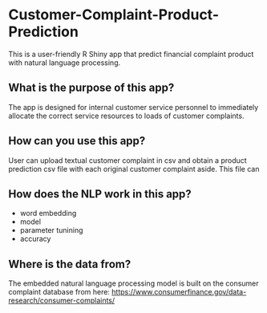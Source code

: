 # Customer-Complaint-Product-Prediction

This is a user-friendly R Shiny app that predict financial complaint product with natural language processing. 

## What is the purpose of this app?
The app is designed for internal customer service personnel to immediately allocate the correct service resources to loads of customer complaints. 

## How can you use this app?
User can upload textual customer complaint in csv and obtain a product prediction csv file with each original customer complaint aside. This file can 

## How does the NLP work in this app?
- word embedding
- model
- parameter tunining
- accuracy



## Where is the data from?
The embedded natural language processing model is built on the consumer complaint database from here: https://www.consumerfinance.gov/data-research/consumer-complaints/

